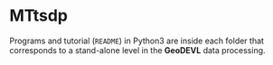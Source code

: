 MTtsdp
======

Programs and tutorial (`README`) in Python3 are inside each folder that corresponds to a stand-alone level in the **GeoDEVL** data processing.
